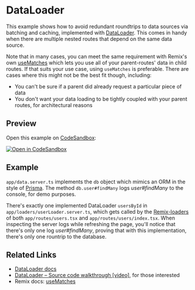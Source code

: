 # DataLoader

This example shows how to avoid redundant roundtrips to data sources via batching and caching, implemented with [DataLoader](https://github.com/graphql/dataloader). This comes in handy when there are multiple nested routes that depend on the same data source.

Note that in many cases, you can meet the same requirement with Remix's own [useMatches](https://remix.run/docs/en/v1/api/remix#usematches) which lets you use all of your parent-routes' data in child routes. If that suits your use case, using `useMatches` is preferable. There are cases where this might not be the best fit though, including:

- You can't be sure if a parent did already request a particular piece of data
- You don't want your data loading to be tightly coupled with your parent routes, for architectural reasons

## Preview

Open this example on [CodeSandbox](https://codesandbox.com):

[![Open in CodeSandbox](https://codesandbox.io/static/img/play-codesandbox.svg)](https://codesandbox.io/s/github/remix-run/remix/tree/main/examples/dataloader)

## Example

`app/data.server.ts` implements the `db` object which mimics an ORM in the style of [Prisma](https://www.prisma.io/). The method `db.user#findMany` logs _user#findMany_ to the console, for demo purposes.

There's exactly one implemented DataLoader `usersById` in `app/loaders/userLoader.server.ts`, which gets called by the [Remix-loaders](https://remix.run/docs/en/v1/api/conventions#loader) of both `app/routes/users.tsx` and `app/routes/users/index.tsx`. When inspecting the server logs while refreshing the page, you'll notice that there's only one log _user#findMany_, proving that with this implementation, there's only one rountrip to the database.

## Related Links

- [DataLoader docs](https://github.com/graphql/dataloader)
- [DataLoader – Source code walkthrough [video]](https://youtu.be/OQTnXNCDywA), for those interested
- Remix docs: [useMatches](https://remix.run/docs/en/v1/api/remix#usematches)
